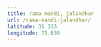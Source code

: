 ```yaml
---
title: rama mandi, jalandhar
url: /rama-mandi-jalandhar/
latitude: 31.313
longitude: 75.636
---
```

